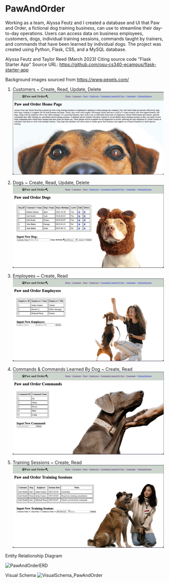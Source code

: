 # PawAndOrder
Working as a team, Alyssa Feutz and I created a database and UI that Paw and Order, a fictional dog training business, can use to streamline their day-to-day operations. Users can access data on business employees, customers, dogs, individual training sessions, commands taught by trainers, and commands that have been learned by individual dogs. The project was created using Python, Flask, CSS, and a MySQL database. 


Alyssa Feutz and Taylor Reed (March 2023) Citing source code "Flask Starter App" Source URL: https://github.com/osu-cs340-ecampus/flask-starter-app

Background images sourced from https://www.pexels.com/

1. Customers ~ Create, Read, Update, Delete
![](Customers.gif)

2. Dogs ~ Create, Read, Update, Delete
![](Dogs.gif)

3. Employees ~ Create, Read
![](Employees.gif)

4. Commands & Commands Learned By Dog ~ Create, Read
![](Commands.gif)

5. Training Sessions ~ Create, Read
![](Training.gif)

Entity Relationship Diagram

![PawAndOrderERD](https://github.com/taynicreed/PawAndOrder/assets/81502909/3e6ea7bf-d37e-4ff1-8572-f0ce1d99a882)

Visual Schema
![VisualSchema_PawAndOrder](https://github.com/taynicreed/PawAndOrder/assets/81502909/b2c5a531-5b66-4647-9ac5-e011af91631a)

